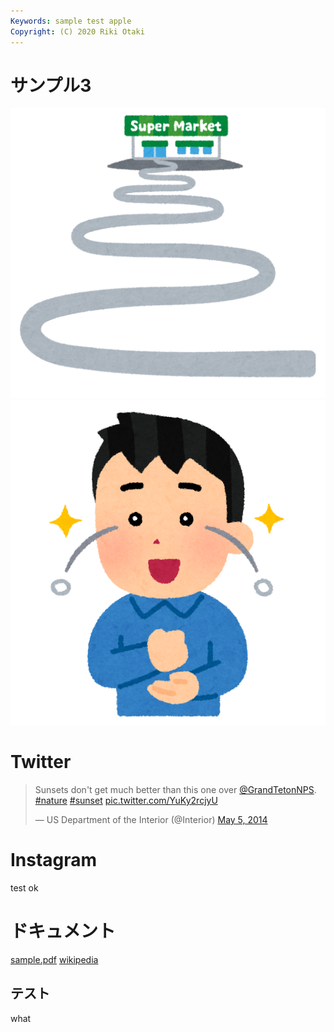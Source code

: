 ```yaml
---
Keywords: sample test apple
Copyright: (C) 2020 Riki Otaki
---
```


# サンプル3

![supermarket](./supermarket.png ) 
![uroko](uroko.png ) 

# Twitter

<blockquote class="twitter-tweet"><p lang="en" dir="ltr">Sunsets don&#39;t get much better than this one over <a href="https://twitter.com/GrandTetonNPS?ref_src=twsrc%5Etfw">@GrandTetonNPS</a>. <a href="https://twitter.com/hashtag/nature?src=hash&amp;ref_src=twsrc%5Etfw">#nature</a> <a href="https://twitter.com/hashtag/sunset?src=hash&amp;ref_src=twsrc%5Etfw">#sunset</a> <a href="http://t.co/YuKy2rcjyU">pic.twitter.com/YuKy2rcjyU</a></p>&mdash; US Department of the Interior (@Interior) <a href="https://twitter.com/Interior/status/463440424141459456?ref_src=twsrc%5Etfw">May 5, 2014</a></blockquote> <script async src="https://platform.twitter.com/widgets.js" charset="utf-8"></script> 

# Instagram

test ok

# ドキュメント
[sample.pdf](dummy.pdf)
[wikipedia](https://en.wikipedia.org/wiki/Curry)

## <span id="red"> テスト </span>
what
